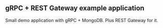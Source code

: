 ## gRPC + REST Gateway example application

Small demo application with gRPC + MongoDB. Plus REST Gateway for it.